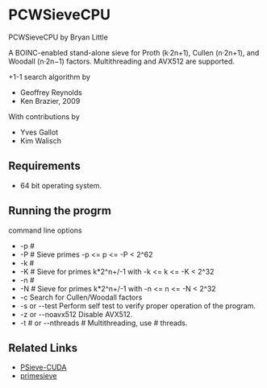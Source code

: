 # PCWSieveCPU

PCWSieveCPU by Bryan Little

A BOINC-enabled stand-alone sieve for Proth (k·2n+1), Cullen (n·2n+1), and Woodall (n·2n−1) factors.
Multithreading and AVX512 are supported.

+1-1 search algorithm by
* Geoffrey Reynolds
* Ken Brazier, 2009

With contributions by
* Yves Gallot
* Kim Walisch

## Requirements

* 64 bit operating system.

## Running the progrm

command line options
* -p #
* -P #			Sieve primes -p <= p <= -P < 2^62
* -k #
* -K #			Sieve for primes k*2^n+/-1 with -k <= k <= -K < 2^32
* -n #
* -N #			Sieve for primes k*2^n+/-1 with -n <= n <= -N < 2^32
* -c			Search for Cullen/Woodall factors
* -s or --test		Perform self test to verify proper operation of the program.
* -z or --noavx512	Disable AVX512.
* -t # or --nthreads #	Multithreading, use # threads.

## Related Links

* [PSieve-CUDA](https://github.com/Ken-g6/PSieve-CUDA)
* [primesieve](https://github.com/kimwalisch/primesieve)
